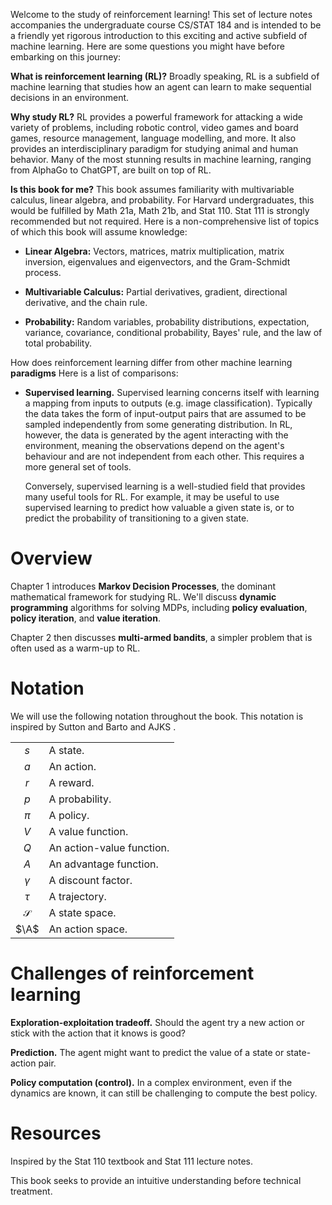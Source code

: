 Welcome to the study of reinforcement learning! This set of lecture
notes accompanies the undergraduate course CS/STAT 184 and is intended
to be a friendly yet rigorous introduction to this exciting and active
subfield of machine learning. Here are some questions you might have
before embarking on this journey:

**What is reinforcement learning (RL)?** Broadly speaking, RL is a subfield of machine learning that studies how
an agent can learn to make sequential decisions in an environment.

**Why study RL?** RL provides a powerful framework for attacking a wide variety of
problems, including robotic control, video games and board games,
resource management, language modelling, and more. It also provides an
interdisciplinary paradigm for studying animal and human behavior. Many
of the most stunning results in machine learning, ranging from AlphaGo
to ChatGPT, are built on top of RL.

**Is this book for me?** This book assumes familiarity with multivariable calculus, linear
algebra, and probability. For Harvard undergraduates, this would be
fulfilled by Math 21a, Math 21b, and Stat 110. Stat 111 is strongly
recommended but not required. Here is a non-comprehensive list of topics
of which this book will assume knowledge:

-   **Linear Algebra:** Vectors, matrices, matrix multiplication, matrix
    inversion, eigenvalues and eigenvectors, and the Gram-Schmidt
    process.

-   **Multivariable Calculus:** Partial derivatives, gradient,
    directional derivative, and the chain rule.

-   **Probability:** Random variables, probability distributions,
    expectation, variance, covariance, conditional probability, Bayes'
    rule, and the law of total probability.

How does reinforcement learning differ from other machine learning **paradigms** 
Here is a list of comparisons:

-   **Supervised learning.** Supervised learning concerns itself with
    learning a mapping from inputs to outputs (e.g. image
    classification). Typically the data takes the form of input-output
    pairs that are assumed to be sampled independently from some
    generating distribution. In RL, however, the data is generated by
    the agent interacting with the environment, meaning the observations
    depend on the agent's behaviour and are not independent from each
    other. This requires a more general set of tools.

    Conversely, supervised learning is a well-studied field that
    provides many useful tools for RL. For example, it may be useful to
    use supervised learning to predict how valuable a given state is, or
    to predict the probability of transitioning to a given state.

# Overview

Chapter 1 introduces **Markov Decision Processes**, the dominant
mathematical framework for studying RL. We'll discuss **dynamic
programming** algorithms for solving MDPs, including **policy
evaluation**, **policy iteration**, and **value iteration**.

Chapter 2 then discusses **multi-armed bandits**, a simpler problem that
is often used as a warm-up to RL.

# Notation

We will use the following notation throughout the book. This notation is
inspired by Sutton and Barto and AJKS .

|               |                           |
|:-------------:|:--------------------------|
|      $s$      | A state.                  |
|      $a$      | An action.                |
|      $r$      | A reward.                 |
|      $p$      | A probability.            |
|     $\pi$     | A policy.                 |
|      $V$      | A value function.         |
|      $Q$      | An action-value function. |
|      $A$      | An advantage function.    |
|   $\gamma$    | A discount factor.        |
|    $\tau$     | A trajectory.             |
| $\mathcal{S}$ | A state space.            |
|     $\A$      | An action space.          |

# Challenges of reinforcement learning

**Exploration-exploitation tradeoff.** Should the agent try a new action or stick with the action that it knows
is good?

**Prediction.** The agent might want to predict the value of a state or state-action
pair.

**Policy computation (control).** In a complex environment, even if the dynamics are known, it can still
be challenging to compute the best policy.

# Resources

Inspired by the Stat 110 textbook and Stat 111 lecture notes.

This book seeks to provide an intuitive understanding before technical
treatment.
